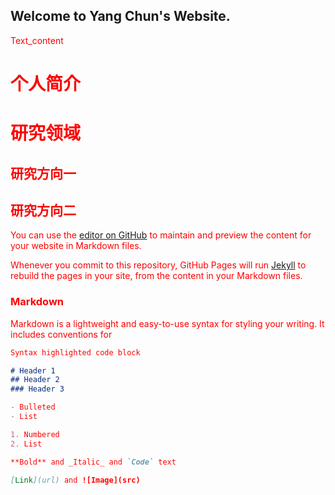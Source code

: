 ## Welcome to Yang Chun's Website.
<span style="color:red">
Text_content
</style>

# 个人简介

# 研究领域

## 研究方向一

## 研究方向二

You can use the [editor on GitHub](https://github.com/cssyang/cssyang.github.io/edit/main/index.md) to maintain and preview the content for your website in Markdown files.

Whenever you commit to this repository, GitHub Pages will run [Jekyll](https://jekyllrb.com/) to rebuild the pages in your site, from the content in your Markdown files.

### Markdown

Markdown is a lightweight and easy-to-use syntax for styling your writing. It includes conventions for

```markdown
Syntax highlighted code block

# Header 1
## Header 2
### Header 3

- Bulleted
- List

1. Numbered
2. List

**Bold** and _Italic_ and `Code` text

[Link](url) and ![Image](src)
```

